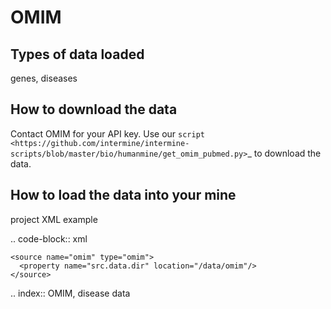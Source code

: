 OMIM
================================

Types of data loaded
--------------------

genes, diseases

How to download the data 
---------------------------

Contact OMIM for your API key. Use our `script <https://github.com/intermine/intermine-scripts/blob/master/bio/humanmine/get_omim_pubmed.py>`_ to download the data. 


How to load the data into your mine
--------------------------------------

project XML example

.. code-block:: xml

    <source name="omim" type="omim">
      <property name="src.data.dir" location="/data/omim"/>
    </source>

.. index:: OMIM, disease data
